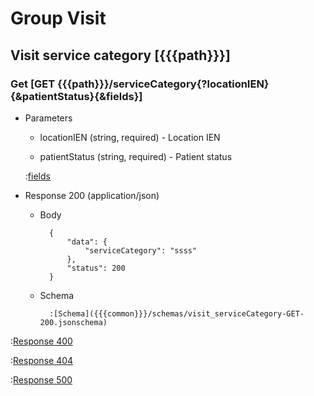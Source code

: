 # Group Visit

## Visit service category [{{{path}}}]

### Get [GET {{{path}}}/serviceCategory{?locationIEN}{&patientStatus}{&fields}]

+ Parameters

    + locationIEN (string, required) - Location IEN

    + patientStatus (string, required) - Patient status

    :[fields]({{{common}}}/parameters/fields.md)


+ Response 200 (application/json)

    + Body

            {
                "data": {
                    "serviceCategory": "ssss"
                },
                "status": 200
            }

    + Schema

            :[Schema]({{{common}}}/schemas/visit_serviceCategory-GET-200.jsonschema)

:[Response 400]({{{common}}}/responses/400.md)

:[Response 404]({{{common}}}/responses/404.md)

:[Response 500]({{{common}}}/responses/500.md)

